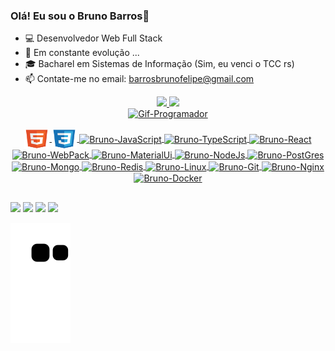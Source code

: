 ### Olá! Eu sou o Bruno Barros👋

- 💻 Desenvolvedor Web Full Stack
- 🌱 Em constante evolução ...
- 🎓 Bacharel em Sistemas de Informação (Sim, eu venci o TCC rs)
- 📫 Contate-me no email: barrosbrunofelipe@gmail.com 

<div align="center">
  <a href="https://github.com/BrunooBarross">
  <img height="180em" src="https://github-readme-stats.vercel.app/api?username=BrunooBarross&show_icons=true&theme=great-gatsby&include_all_commits=true&count_private=true"/>
  <img height="180em" src="https://github-readme-stats.vercel.app/api/top-langs/?username=BrunooBarross&layout=compact&langs_count=7&theme=great-gatsby"/>
</div>
  <div align="center" >
    <img  alt="Gif-Programador" width="400" src="https://c.tenor.com/D2H0hPltOdYAAAAd/golden-boy-fake-keyboard-programing-coding-paper-book.gif">
</div>

 <div align="center" style="display: inline_block"><br>
  <img align="center" alt="Bruno-HTML" height="30" width="40" src="https://raw.githubusercontent.com/devicons/devicon/master/icons/html5/html5-original.svg">
  <img align="center" alt="Bruno-CSS" height="30" width="40" src="https://raw.githubusercontent.com/devicons/devicon/master/icons/css3/css3-original.svg">
  <img align="center" alt="Bruno-JavaScript" height="30" width="40" src="https://cdn.jsdelivr.net/gh/devicons/devicon/icons/javascript/javascript-original.svg" />
  <img align="center" alt="Bruno-TypeScript" height="30" width="40" src="https://cdn.jsdelivr.net/gh/devicons/devicon/icons/typescript/typescript-original.svg" />
  <img align="center" alt="Bruno-React" height="30" width="40" src="https://cdn.jsdelivr.net/gh/devicons/devicon/icons/react/react-original-wordmark.svg">
  <img align="center" alt="Bruno-WebPack" height="40" width="40" src="https://cdn.jsdelivr.net/gh/devicons/devicon/icons/webpack/webpack-plain-wordmark.svg">
  <img align="center" alt="Bruno-MaterialUi" height="30" width="40" src="https://cdn.jsdelivr.net/gh/devicons/devicon/icons/materialui/materialui-original.svg">
  <img align="center" alt="Bruno-NodeJs" height="40" width="40" src="https://cdn.jsdelivr.net/gh/devicons/devicon/icons/nodejs/nodejs-original-wordmark.svg">
  <img align="center" alt="Bruno-PostGres" height="30" width="40" src="https://cdn.jsdelivr.net/gh/devicons/devicon/icons/postgresql/postgresql-original-wordmark.svg">
  <img align="center" alt="Bruno-Mongo" height="30" width="40" src="https://cdn.jsdelivr.net/gh/devicons/devicon/icons/mongodb/mongodb-original-wordmark.svg">
  <img align="center" alt="Bruno-Redis" height="30" width="40" src="https://cdn.jsdelivr.net/gh/devicons/devicon/icons/redis/redis-original-wordmark.svg">
  <img align="center" alt="Bruno-Linux" height="30" width="40" src="https://cdn.jsdelivr.net/gh/devicons/devicon/icons/linux/linux-original.svg">
  <img align="center" alt="Bruno-Git" height="30" width="40" src="https://cdn.jsdelivr.net/gh/devicons/devicon/icons/git/git-original.svg">
  <img align="center" alt="Bruno-Nginx" height="40" width="40" src="https://cdn.jsdelivr.net/gh/devicons/devicon/icons/nginx/nginx-original.svg">
  <img align="center" alt="Bruno-Docker" height="30" width="40" src="https://cdn.jsdelivr.net/gh/devicons/devicon/icons/docker/docker-original-wordmark.svg">
</div>

  ##
  
 <div> 
  
  <a href="https://www.instagram.com/brunu_barros" target="_blank"><img src="https://img.shields.io/badge/-Instagram-%23E4405F?style=for-the-badge&logo=instagram&logoColor=white" target="_blank"></a>
 	<a href="https://www.facebook.com/brunofeliphe28/" target="_blank"><img src="https://img.shields.io/badge/Facebook-1877F2?style=for-the-badge&logo=facebook&logoColor=white" target="_blank"></a>
  <a href = "mailto:barrosbrunofelipe@gmail.com"><img src="https://img.shields.io/badge/-Gmail-%23333?style=for-the-badge&logo=gmail&logoColor=white" target="_blank"></a>
  <a href="https://www.linkedin.com/in/bruno-barros-51a28b20a/" target="_blank"><img src="https://img.shields.io/badge/-LinkedIn-%230077B5?style=for-the-badge&logo=linkedin&logoColor=white" target="_blank"></a> 
 
  ![Snake animation](https://github.com/BrunooBarross/BrunooBarross/blob/output/github-contribution-grid-snake.svg)
 
</div>
